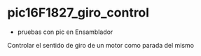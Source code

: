 # pic16F1827_giro_control
* pruebas con pic en Ensamblador

Controlar el sentido de giro de un motor como parada del mismo